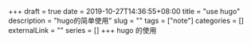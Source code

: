 +++ 
draft = true
date = 2019-10-27T14:36:55+08:00
title = "use hugo"
description = "hugo的简单使用"
slug = "" 
tags = ["note"]
categories = []
externalLink = ""
series = []
+++
hugo 的使用
